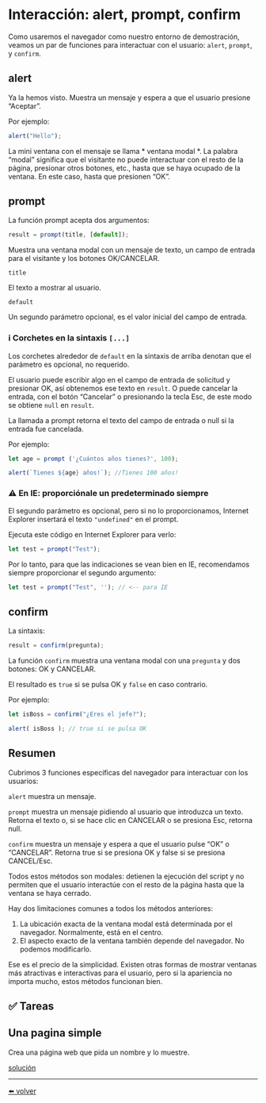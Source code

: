 # Interacción: alert, prompt, confirm

Como usaremos el navegador como nuestro entorno de demostración, veamos un par de funciones para interactuar con el usuario: `alert`, `prompt`, y `confirm`.

## alert
Ya la hemos visto. Muestra un mensaje y espera a que el usuario presione “Aceptar”.

Por ejemplo:

````js
alert("Hello");
````

La mini ventana con el mensaje se llama * ventana modal *. La palabra “modal” significa que el visitante no puede interactuar con el resto de la página, presionar otros botones, etc., hasta que se haya ocupado de la ventana. En este caso, hasta que presionen “OK”.

## prompt
La función prompt acepta dos argumentos:

````js
result = prompt(title, [default]);
````

Muestra una ventana modal con un mensaje de texto, un campo de entrada para el visitante y los botones OK/CANCELAR.

`title`

El texto a mostrar al usuario.

`default`

Un segundo parámetro opcional, es el valor inicial del campo de entrada.

### ℹ️ Corchetes en la sintaxis `[...]`
Los corchetes alrededor de `default` en la sintaxis de arriba denotan que el parámetro es opcional, no requerido.

El usuario puede escribir algo en el campo de entrada de solicitud y presionar OK, así obtenemos ese texto en `result`. O puede cancelar la entrada, con el botón “Cancelar” o presionando la tecla Esc, de este modo se obtiene `null` en `result`.

La llamada a prompt retorna el texto del campo de entrada o null si la entrada fue cancelada.

Por ejemplo:

````js
let age = prompt ('¿Cuántos años tienes?', 100);

alert(`Tienes ${age} años!`); //Tienes 100 años!
````

### ⚠️ En IE: proporciónale un predeterminado siempre
El segundo parámetro es opcional, pero si no lo proporcionamos, Internet Explorer insertará el texto `"undefined"` en el prompt.

Ejecuta este código en Internet Explorer para verlo:

````js
let test = prompt("Test");
````
Por lo tanto, para que las indicaciones se vean bien en IE, recomendamos siempre proporcionar el segundo argumento:

````js
let test = prompt("Test", ''); // <-- para IE
````

## confirm

La sintaxis:

````js
result = confirm(pregunta);
````

La función `confirm` muestra una ventana modal con una `pregunta` y dos botones: OK y CANCELAR.

El resultado es `true` si se pulsa OK y `false` en caso contrario.

Por ejemplo:

````js
let isBoss = confirm("¿Eres el jefe?");

alert( isBoss ); // true si se pulsa OK
````

## Resumen

Cubrimos 3 funciones específicas del navegador para interactuar con los usuarios:

`alert`
muestra un mensaje.

`prompt`
muestra un mensaje pidiendo al usuario que introduzca un texto. Retorna el texto o, si se hace clic en CANCELAR o se presiona Esc, retorna null.

`confirm`
muestra un mensaje y espera a que el usuario pulse “OK” o “CANCELAR”. Retorna true si se presiona OK y false si se presiona CANCEL/Esc.

Todos estos métodos son modales: detienen la ejecución del script y no permiten que el usuario interactúe con el resto de la página hasta que la ventana se haya cerrado.

Hay dos limitaciones comunes a todos los métodos anteriores:

1. La ubicación exacta de la ventana modal está determinada por el navegador. Normalmente, está en el centro.
2. El aspecto exacto de la ventana también depende del navegador. No podemos modificarlo.

Ese es el precio de la simplicidad. Existen otras formas de mostrar ventanas más atractivas e interactivas para el usuario, pero si la apariencia no importa mucho, estos métodos funcionan bien.

## ✅ Tareas

## Una pagina simple

Crea una página web que pida un nombre y lo muestre.

[solución](https://github.com/VictorHugoAguilar/javascript-interview-questions-explained/blob/main/theory/first-steps/06_alert-prompt-confirm/solutions/una-pagina-simple.md)

---
[⬅️ volver](https://github.com/VictorHugoAguilar/javascript-interview-questions-explained/tree/main/theory/first-steps)
